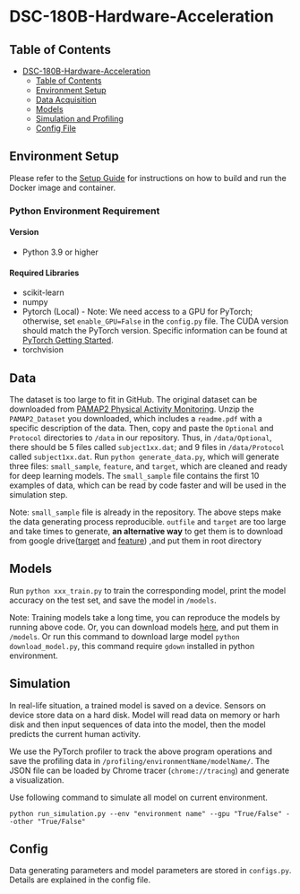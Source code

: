 # DSC-180B-Hardware-Acceleration

## Table of Contents
- [DSC-180B-Hardware-Acceleration](#dsc-180b-hardware-acceleration)
  - [Table of Contents](#table-of-contents)
  - [Environment Setup](#environment-setup)
  - [Data Acquisition](##Data)
  - [Models](##Models)
  - [Simulation and Profiling](##Simulation)
  - [Config File](##Config)

## Environment Setup

Please refer to the [Setup Guide](docs/Setup.md) for instructions on how to build and run the Docker image and container.

### Python Environment Requirement

#### Version
- Python 3.9 or higher

#### Required Libraries
- scikit-learn
- numpy
- Pytorch (Local) - Note: We need access to a GPU for PyTorch; otherwise, set `enable_GPU=False` in the `config.py` file. The CUDA version should match the PyTorch version. Specific information can be found at [PyTorch Getting Started](https://pytorch.org/get-started/locally/).
- torchvision

## Data
The dataset is too large to fit in GitHub. The original dataset can be downloaded from [PAMAP2 Physical Activity Monitoring](https://archive.ics.uci.edu/dataset/231/pamap2+physical+activity+monitoring). Unzip the `PAMAP2_Dataset` you downloaded, which includes a `readme.pdf` with a specific description of the data. Then, copy and paste the `Optional` and `Protocol` directories to `/data` in our repository. Thus, in `/data/Optional`, there should be 5 files called `subject1xx.dat`; and 9 files in `/data/Protocol` called `subject1xx.dat`. Run `python generate_data.py`, which will generate three files: `small_sample`, `feature`, and `target`, which are cleaned and ready for deep learning models. The `small_sample` file contains the first 10 examples of data, which can be read by code faster and will be used in the simulation step.

Note: `small_sample` file is already in the repository. The above steps make the data generating process reproducible. `outfile` and `target` are too large and take times to generate, __an alternative way__ to get them is to download from google drive([target](https://drive.google.com/file/d/1dURM_EeSsQ9zuvCBRaBhG4nP1AxXnYmg/view) and [feature](https://drive.google.com/file/d/1zIjJrfmqwadWeDPuVVgf0pbgxxUF2xWp/view?usp=drive_link)) ,and put them in root directory

## Models
Run `python xxx_train.py` to train the corresponding model, print the model accuracy on the test set, and save the model in `/models`.

Note: Training models take a long time, you can reproduce the models by running above code. Or, you can download models [here](https://drive.google.com/drive/folders/1_sqHDKapqrQPw_6xNoGvAgTEd3-KmeGB?usp=drive_link), and put them in `/models`.
Or run this command to download large model `python download_model.py`, this command require `gdown` installed in python environment.

## Simulation
In real-life situation, a trained model is saved on a device. Sensors on device store data on a hard disk. Model will read data on memory or harh disk and then input sequences of data into the model, then the model predicts the current human activity.

We use the PyTorch profiler to track the above program operations and save the profiling data in `/profiling/environmentName/modelName/`. The JSON file can be loaded by Chrome tracer (`chrome://tracing`) and generate a visualization.

Use following command to simulate all model on current environment.
```
python run_simulation.py --env "environment name" --gpu "True/False" --other "True/False"
```

## Config
Data generating parameters and model parameters are stored in `configs.py`. Details are explained in the config file.
